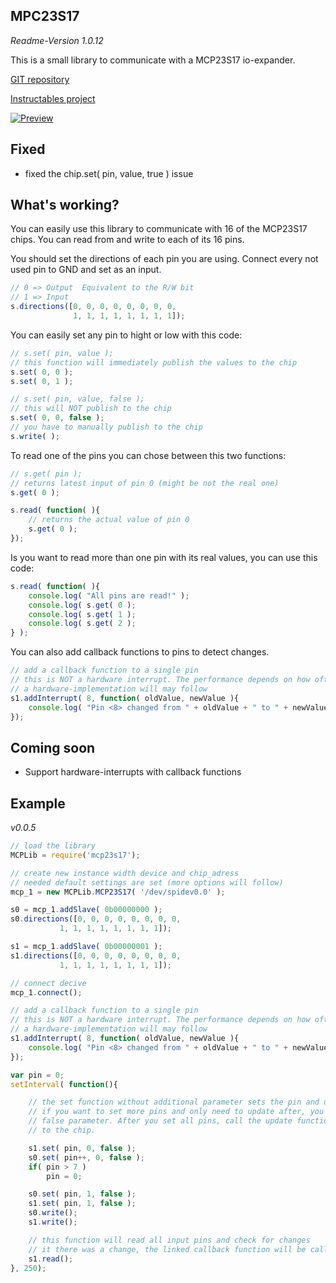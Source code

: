 ## MPC23S17 ##
_Readme-Version 1.0.12_

This is a small library to communicate with a MCP23S17 io-expander.

[GIT repository](https://github.com/Kochchri/node-mcp23s17)

[Instructables project](http://www.instructables.com/id/Raspberry-Pi-Port-Expander/)

[![Preview](http://img.youtube.com/vi/mUcTAFFTMto/0.jpg)](https://youtu.be/mUcTAFFTMto)

## Fixed ##
- fixed the chip.set( pin, value, true ) issue

## What's working? ##
You can easily use this library to communicate with 16 of the MCP23S17 chips.
You can read from and write to each of its 16 pins.

You should set the directions of each pin you are using. Connect every not used pin to GND and set as an input.
```javascript
// 0 => Output  Equivalent to the R/W bit
// 1 => Input
s.directions([0, 0, 0, 0, 0, 0, 0, 0,
	          1, 1, 1, 1, 1, 1, 1, 1]);
```

You can easily set any pin to hight or low with this code:
```javascript
// s.set( pin, value );
// this function will immediately publish the values to the chip
s.set( 0, 0 );
s.set( 0, 1 );

// s.set( pin, value, false );
// this will NOT publish to the chip
s.set( 0, 0, false );
// you have to manually publish to the chip
s.write( );
```
To read one of the pins you can chose between this two functions:
```javascript
// s.get( pin );
// returns latest input of pin 0 (might be not the real one)
s.get( 0 );

s.read( function( ){
	// returns the actual value of pin 0
	s.get( 0 );
});
```

Is you want to read more than one pin with its real values, you can use this code:
```javascript
s.read( function( ){ 
    console.log( "All pins are read!" );
    console.log( s.get( 0 );
    console.log( s.get( 1 );
    console.log( s.get( 2 );
} );
```

You can also add callback functions to pins to detect changes.
```javascript
// add a callback function to a single pin
// this is NOT a hardware interrupt. The performance depends on how ofter you vall the read function
// a hardware-implementation will may follow
s1.addInterrupt( 8, function( oldValue, newValue ){
    console.log( "Pin <8> changed from " + oldValue + " to " + newValue );
});
```

## Coming soon ##
- Support hardware-interrupts with callback functions

## Example ##
_v0.0.5_

```javascript
// load the library
MCPLib = require('mcp23s17');

// create new instance width device and chip_adress
// needed default settings are set (more options will follow)
mcp_1 = new MCPLib.MCP23S17( '/dev/spidev0.0' );

s0 = mcp_1.addSlave( 0b00000000 );
s0.directions([0, 0, 0, 0, 0, 0, 0, 0,
	       1, 1, 1, 1, 1, 1, 1, 1]);

s1 = mcp_1.addSlave( 0b00000001 );
s1.directions([0, 0, 0, 0, 0, 0, 0, 0,
	       1, 1, 1, 1, 1, 1, 1, 1]);

// connect decive
mcp_1.connect();

// add a callback function to a single pin
// this is NOT a hardware interrupt. The performance depends on how ofter you vall the read function
// a hardware-implementation will may follow
s1.addInterrupt( 8, function( oldValue, newValue ){
	console.log( "Pin <8> changed from " + oldValue + " to " + newValue );
});

var pin = 0;
setInterval( function(){

	// the set function without additional parameter sets the pin and update to the chip automatically
	// if you want to set more pins and only need to update after, you can pass an additional
	// false parameter. After you set all pins, call the update function, which sends all changes 
	// to the chip.

	s1.set( pin, 0, false );
	s0.set( pin++, 0, false );
	if( pin > 7 )
		pin = 0;

	s0.set( pin, 1, false );
	s1.set( pin, 1, false );
	s0.write();
	s1.write();

	// this function will read all input pins and check for changes
	// it there was a change, the linked callback function will be called
	s1.read();
}, 250);
```
